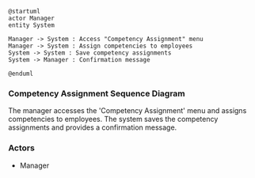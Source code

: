 ```plantuml
@startuml
actor Manager
entity System

Manager -> System : Access "Competency Assignment" menu
Manager -> System : Assign competencies to employees
System -> System : Save competency assignments
System -> Manager : Confirmation message

@enduml
```

### Competency Assignment Sequence Diagram

The manager accesses the 'Competency Assignment' menu and assigns competencies to employees. The system saves the competency assignments and provides a confirmation message.

### Actors

-   Manager
